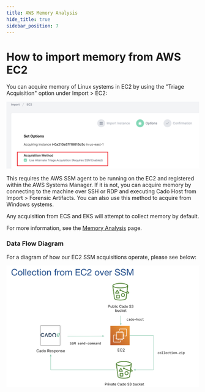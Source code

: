 ```yaml
---
title: AWS Memory Analysis
hide_title: true
sidebar_position: 7
---
```



# How to import memory from AWS EC2
You can acquire memory of Linux systems in EC2 by using the "Triage Acquisition" option under Import > EC2:

![AWS Memory](/img/alternate-ec2.png)

This requires the AWS SSM agent to be running on the EC2 and registered within the AWS Systems Manager. If it is not, you can acquire memory by connecting to the machine over SSH or RDP and executing Cado Host from Import > Forensic Artifacts. You can also use this method to acquire from Windows systems.

Any acquisition from ECS and EKS will attempt to collect memory by default.

For more information, see the [Memory Analysis](/cado-response/discovery-import/import/data-types/memory) page.

### Data Flow Diagram
For a diagram of how our EC2 SSM acquisitions operate, please see below:

![EC2 SSM Data Flow](/img/ec2-ssm.png)